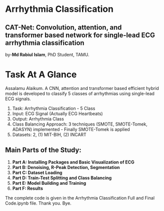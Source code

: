 # Arrhythmia Classification
## CAT-Net: Convolution, attention, and transformer based network for single-lead ECG arrhythmia classification
by-**Md Rabiul Islam**, PhD Student, TAMU.

# Task At A Glance
Assalamu Alaikum. A CNN, attention and transformer based efficient hybrid model is developed to classify 5 classes of arrhythmias using single-lead ECG signals.
1. Task: Arrhythmia Classification - 5 Class
2. Input: ECG Signal (Actually ECG Heartbeats)
3. Output: Arrhythmia Class
4. Class Balancing Approach: 3 techniques (SMOTE, SMOTE-Tomek, ADASYN) implemented - Finally SMOTE-Tomek is applied
5. Datasets: 2, (1) MIT-BIH, (2) INCART


## **Main Parts of the Study:** 

1.   **Part A: Installing Packages and Basic Visualization of ECG**
2.   **Part B: Denoising, R-Peak Detection, Segmentation**
3.   **Part C: Dataset Loading**
4.   **Part D: Train-Test Splitting and Class Balancing**
5.   **Part E: Model Building and Training**
6.   **Part F: Results**


The complete code is given in the Arrhythmia Classification Full and Final Code.ipynb file. Thank you. Bye.
